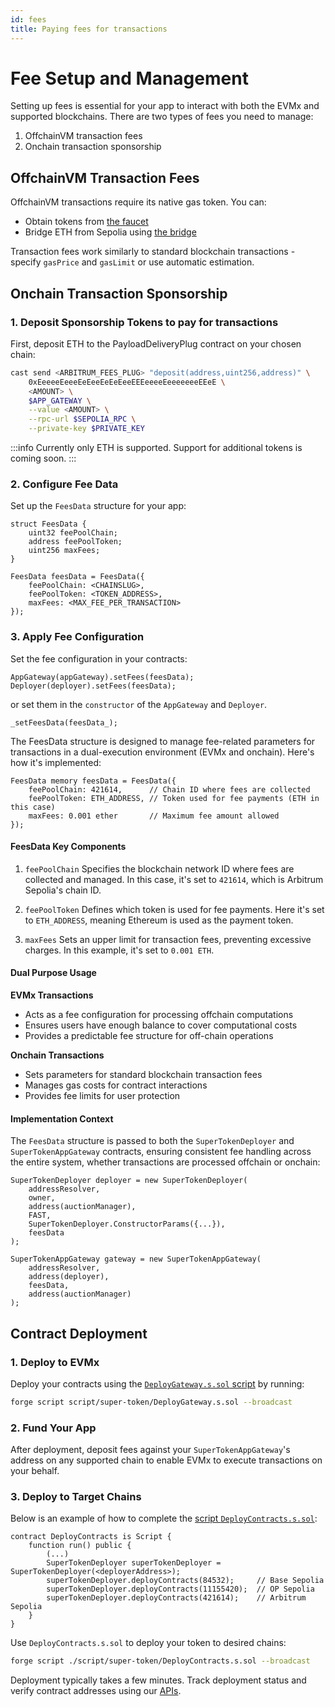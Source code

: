 ```yaml
---
id: fees
title: Paying fees for transactions
---
```


# Fee Setup and Management

Setting up fees is essential for your app to interact with both the EVMx and supported blockchains. There are two types of fees you need to manage:

1. OffchainVM transaction fees
2. Onchain transaction sponsorship

## OffchainVM Transaction Fees

OffchainVM transactions require its native gas token. You can:

- Obtain tokens from [the faucet](https://faucet.conduit.xyz/socket-composer-testnet)
- Bridge ETH from Sepolia using [the bridge](https://socket-composer-testnet-8b802af208e24e82.testnets.rollbridge.app/)

Transaction fees work similarly to standard blockchain transactions - specify `gasPrice` and `gasLimit` or use automatic estimation.

## Onchain Transaction Sponsorship

### 1. Deposit Sponsorship Tokens to pay for transactions

First, deposit ETH to the PayloadDeliveryPlug contract on your chosen chain:

```bash
cast send <ARBITRUM_FEES_PLUG> "deposit(address,uint256,address)" \
    0xEeeeeEeeeEeEeeEeEeEeeEEEeeeeEeeeeeeeEEeE \
    <AMOUNT> \
    $APP_GATEWAY \
    --value <AMOUNT> \
    --rpc-url $SEPOLIA_RPC \
    --private-key $PRIVATE_KEY
```

:::info
Currently only ETH is supported. Support for additional tokens is coming soon.
:::

### 2. Configure Fee Data

Set up the `FeesData` structure for your app:

```solidity
struct FeesData {
    uint32 feePoolChain;
    address feePoolToken;
    uint256 maxFees;
}

FeesData feesData = FeesData({
    feePoolChain: <CHAINSLUG>,
    feePoolToken: <TOKEN_ADDRESS>,
    maxFees: <MAX_FEE_PER_TRANSACTION>
});
```

### 3. Apply Fee Configuration

Set the fee configuration in your contracts:

```solidity
AppGateway(appGateway).setFees(feesData);
Deployer(deployer).setFees(feesData);
```

or set them in the `constructor` of the `AppGateway` and `Deployer`.
```solidity
_setFeesData(feesData_);
```

The FeesData structure is designed to manage fee-related parameters for transactions in a dual-execution environment (EVMx and onchain). Here's how it's implemented:

```solidity
FeesData memory feesData = FeesData({
    feePoolChain: 421614,      // Chain ID where fees are collected
    feePoolToken: ETH_ADDRESS, // Token used for fee payments (ETH in this case)
    maxFees: 0.001 ether       // Maximum fee amount allowed
});
```

#### FeesData Key Components

1. `feePoolChain`
    Specifies the blockchain network ID where fees are collected and managed. In this case, it's set to `421614`, which is Arbitrum Sepolia's chain ID.

2. `feePoolToken`
    Defines which token is used for fee payments. Here it's set to `ETH_ADDRESS`, meaning Ethereum is used as the payment token.

3. `maxFees`
    Sets an upper limit for transaction fees, preventing excessive charges. In this example, it's set to `0.001 ETH`.

#### Dual Purpose Usage

**EVMx Transactions**
- Acts as a fee configuration for processing offchain computations
- Ensures users have enough balance to cover computational costs
- Provides a predictable fee structure for off-chain operations

**Onchain Transactions**
- Sets parameters for standard blockchain transaction fees
- Manages gas costs for contract interactions
- Provides fee limits for user protection

#### Implementation Context
The `FeesData` structure is passed to both the `SuperTokenDeployer` and `SuperTokenAppGateway` contracts, ensuring consistent fee handling across the entire system, whether transactions are processed offchain or onchain:

```solidity
SuperTokenDeployer deployer = new SuperTokenDeployer(
    addressResolver,
    owner,
    address(auctionManager),
    FAST,
    SuperTokenDeployer.ConstructorParams({...}),
    feesData
);

SuperTokenAppGateway gateway = new SuperTokenAppGateway(
    addressResolver,
    address(deployer),
    feesData,
    address(auctionManager)
);
```

## Contract Deployment

### 1. Deploy to EVMx

Deploy your contracts using the [`DeployGateway.s.sol` script](https://github.com/SocketDotTech/socket-protocol/blob/watcher-precompile-changes/script/super-token/DeployGateway.s.sol) by running:
```bash
forge script script/super-token/DeployGateway.s.sol --broadcast
```

### 2. Fund Your App

After deployment, deposit fees against your `SuperTokenAppGateway`'s address on any supported chain to enable EVMx to execute transactions on your behalf.

### 3. Deploy to Target Chains

Below is an example of how to complete the [script `DeployContracts.s.sol`](https://github.com/SocketDotTech/socket-protocol/blob/master/script/super-token/DeployContracts.s.sol):
```solidity
contract DeployContracts is Script {
    function run() public {
        (...)
        SuperTokenDeployer superTokenDeployer = SuperTokenDeployer(<deployerAddress>);
        superTokenDeployer.deployContracts(84532);     // Base Sepolia
        superTokenDeployer.deployContracts(11155420);  // OP Sepolia
        superTokenDeployer.deployContracts(421614);    // Arbitrum Sepolia
    }
}
```
Use `DeployContracts.s.sol` to deploy your token to desired chains:

```bash
forge script ./script/super-token/DeployContracts.s.sol --broadcast
```

Deployment typically takes a few minutes. Track deployment status and verify contract addresses using our [APIs](/api).
